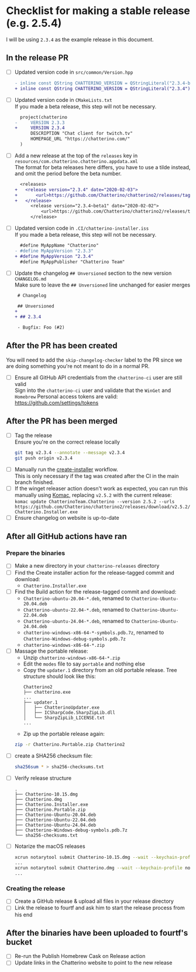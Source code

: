 # Checklist for making a stable release (e.g. 2.5.4)

I will be using `2.3.4` as the example release in this document.

## In the release PR

- [ ] Updated version code in `src/common/Version.hpp`

  ```diff
  - inline const QString CHATTERINO_VERSION = QStringLiteral("2.3.4-beta.1");
  + inline const QString CHATTERINO_VERSION = QStringLiteral("2.3.4");
  ```

- [ ] Updated version code in `CMakeLists.txt`  
       If you made a beta release, this step will not be necessary.

  ```diff
    project(chatterino
  -     VERSION 2.3.3
  +     VERSION 2.3.4
        DESCRIPTION "Chat client for twitch.tv"
        HOMEPAGE_URL "https://chatterino.com/"
    )
  ```

- [ ] Add a new release at the top of the `releases` key in `resources/com.chatterino.chatterino.appdata.xml`  
       The format for beta releases here differs, you have to use a tilde instead, and omit the period before the beta number.

  ```diff
    <releases>
  +   <release version="2.3.4" date="2020-02-03">
  +       <url>https://github.com/Chatterino/chatterino2/releases/tag/v2.3.4</url>
  +   </release>
        <release version="2.3.4~beta1" date="2020-02-02">
            <url>https://github.com/Chatterino/chatterino2/releases/tag/v2.3.4-beta.1</url>
        </release>
  ```

- [ ] Updated version code in `.CI/chatterino-installer.iss`  
       If you made a beta release, this step will not be necessary.

  ```diff
    #define MyAppName "Chatterino"
  - #define MyAppVersion "2.3.3"
  + #define MyAppVersion "2.3.4"
    #define MyAppPublisher "Chatterino Team"
  ```

- [ ] Update the changelog `## Unversioned` section to the new version `CHANGELOG.md`  
       Make sure to leave the `## Unversioned` line unchanged for easier merges

  ```diff
   # Changelog

   ## Unversioned
  +
  + ## 2.3.4

   - Bugfix: Foo (#2)

  ```

## After the PR has been created

You will need to add the `skip-changelog-checker` label to the PR since we are doing something you're not meant to do in a normal PR.

- [ ] Ensure all GitHub API credentials from the `chatterino-ci` user are still valid  
       Sign into the `chatterino-ci` user and validate that the `WinGet` and `Homebrew` Personal access tokens are valid: https://github.com/settings/tokens

## After the PR has been merged

- [ ] Tag the release  
       Ensure you're on the correct release locally
  ```sh
  git tag v2.3.4 --annotate --message v2.3.4
  git push origin v2.3.4
  ```
- [ ] Manually run the [create-installer](https://github.com/Chatterino/chatterino2/actions/workflows/create-installer.yml) workflow.  
       This is only necessary if the tag was created after the CI in the main branch finished.
- [ ] If the winget releaser action doesn't work as expected, you can run this manually using [Komac](https://github.com/russellbanks/Komac), replacing `v2.5.2` with the current release:  
       `komac update ChatterinoTeam.Chatterino --version 2.5.2 --urls https://github.com/Chatterino/chatterino2/releases/download/v2.5.2/Chatterino.Installer.exe`
- [ ] Ensure changelog on website is up-to-date

## After all GitHub actions have ran

### Prepare the binaries

- [ ] Make a new directory in your `chatterino-releases` directory
- [ ] Find the Create installer action for the release-tagged commit and download:
  - `Chatterino.Installer.exe`
- [ ] Find the Build action for the release-tagged commit and download:
  - `Chatterino-ubuntu-20.04-*.deb`, renamed to `Chatterino-Ubuntu-20.04.deb`
  - `Chatterino-ubuntu-22.04-*.deb`, renamed to `Chatterino-Ubuntu-22.04.deb`
  - `Chatterino-ubuntu-24.04-*.deb`, renamed to `Chatterino-Ubuntu-24.04.deb`
  - `chatterino-windows-x86-64-*-symbols.pdb.7z`, renamed to `Chatterino-Windows-debug-symbols.pdb.7z`
  - `chatterino-windows-x86-64-*.zip`
- [ ] Massage the portable release:
  - Unzip `chatterino-windows-x86-64-*.zip`
  - Edit the `modes` file to say `portable` and nothing else
  - Copy the `updater.1` directory from an old portable release. Tree structure should look like this:
    ```
    Chatterino2
    ├── chatterino.exe
    ...
    ├── updater.1
    │   ├── ChatterinoUpdater.exe
    │   ├── ICSharpCode.SharpZipLib.dll
    │   └── SharpZipLib_LICENSE.txt
    ...
    ```
  - Zip up the portable release again:
  ```sh
  zip -r Chatterino.Portable.zip Chatterino2
  ```
- [ ] create a SHA256 checksum file:
  ```sh
  sha256sum * > sha256-checksums.txt
  ```
- [ ] Verify release structure
  ```
  .
  ├── Chatterino-10.15.dmg
  ├── Chatterino.dmg
  ├── Chatterino.Installer.exe
  ├── Chatterino.Portable.zip
  ├── Chatterino-Ubuntu-20.04.deb
  ├── Chatterino-Ubuntu-22.04.deb
  ├── Chatterino-Ubuntu-24.04.deb
  ├── Chatterino-Windows-debug-symbols.pdb.7z
  └── sha256-checksums.txt
  ```
- [ ] Notarize the macOS releases
  ```sh
  xcrun notarytool submit Chatterino-10.15.dmg --wait --keychain-profile notarytool-password --keychain /Users/pajlada/Library/Keychains/chatterino-2025.keychain-db
  ...
  xcrun notarytool submit Chatterino.dmg --wait --keychain-profile notarytool-password --keychain /Users/pajlada/Library/Keychains/chatterino-2025.keychain-db
  ...
  ```

### Creating the release

- [ ] Create a GitHub release & upload all files in your release directory
- [ ] Link the release to fourtf and ask him to start the release process from his end

## After the binaries have been uploaded to fourtf's bucket

- [ ] Re-run the Publish Homebrew Cask on Release action
- [ ] Update links in the Chatterino website to point to the new release
